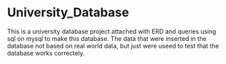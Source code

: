 # University_Database
This is a university database project attached with ERD and queries using sql on mysql to make this database.
The data that were inserted in the database not based on real world data, but just were useed to test that the database works correctely.

